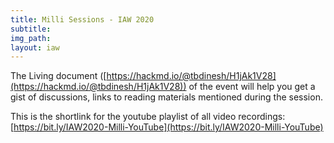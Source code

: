 ```yaml
---
title: Milli Sessions - IAW 2020
subtitle: 
img_path: 
layout: iaw
---
```



The Living document ([https://hackmd.io/@tbdinesh/H1jAk1V28](https://hackmd.io/@tbdinesh/H1jAk1V28)) of the event will help you get a gist of discussions, links to reading materials mentioned during the session.

This is the shortlink for the youtube playlist of all video recordings: [https://bit.ly/IAW2020-Milli-YouTube](https://bit.ly/IAW2020-Milli-YouTube)


